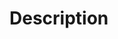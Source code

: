 # Description

<!-- 변경사항에 대한 요약과 해결된 이슈를 작성해주세요. 이 때, 각 작업들이 진행된 배경에 대해 가벼운 동기나 배경에 대해 포함해주세요.  -->
